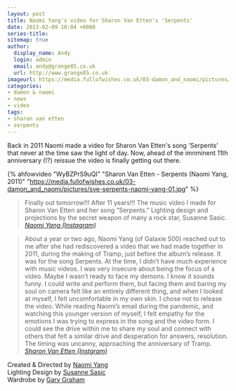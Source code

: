 ```yaml
---
layout: post
title: Naomi Yang's video for Sharon Van Etten's 'Serpents'
date: 2023-02-09 10:04 +0000
series-title:
sitemap: true
author:
  display_name: Andy
  login: admin
  email: andy@grange85.co.uk
  url: http://www.grange85.co.uk
imageurl: https://media.fullofwishes.co.uk/03-damon_and_naomi/pictures/sve-serpents-naomi-yang-01.jpg
categories:
- damon & naomi
- news
- video
tags:
- sharon van etten
- serpents
---
```

Back in 2011 Naomi made a video for Sharon Van Etten's song 'Serpents' that never at the time saw the light of day. Now, ahead of the imnminent 11th anniversary (!?) reissue the video is finally getting out there.

{% ahfowvideo "WyBZPrS9uQI" "Sharon Van Etten - Serpents (Naomi Yang, 2011)" "https://media.fullofwishes.co.uk/03-damon_and_naomi/pictures/sve-serpents-naomi-yang-01.jpg" %}

> Finally out tomorrow!!! After 11 years!!! The music video I made for Sharon Van Etten and her song “Serpents.” Lighting design and projections by the secret weapon of many a rock star, Susanne Sasic.  
> _[Naomi Yang (Instagram)](https://www.instagram.com/p/CoVCrdIpt9b/)_

> About a year or two ago, Naomi Yang (of Galaxie 500) reached out to me after she had rediscovered a video that we had made together in 2011, during the making of Tramp, just before the album’s release. It was for the song Serpents. At the time, I didn’t have much experience with music videos. I was very insecure about being the focus of a video. Maybe I wasn’t ready to face my demons. I know it sounds funny. I could write and perform them, but facing them and baring my soul on camera felt like an entirely different thing, and when I looked at myself, I felt uncomfortable in my own skin. I chose not to release the video. While reading Naomi’s email during the pandemic, and watching this younger version of myself, I felt empathy for the emotions I was trying to express in the song and the video form. I could see the drive within me to share my soul and connect with others that felt a similar drive and desperation for answers, resolution. The timing was uncanny, approaching the anniversary of Tramp.  
> _[Sharon Van Etten (Instgram)](https://www.instagram.com/p/CoVBtBipzLC/)_

Created & Directed by [Naomi Yang](http://www.naomivision.com)  
Lighting Design by [Susanne Sasic](https://susannesasic.com/)  
Wardrobe by [Gary Graham](https://garygraham422.com/)  
